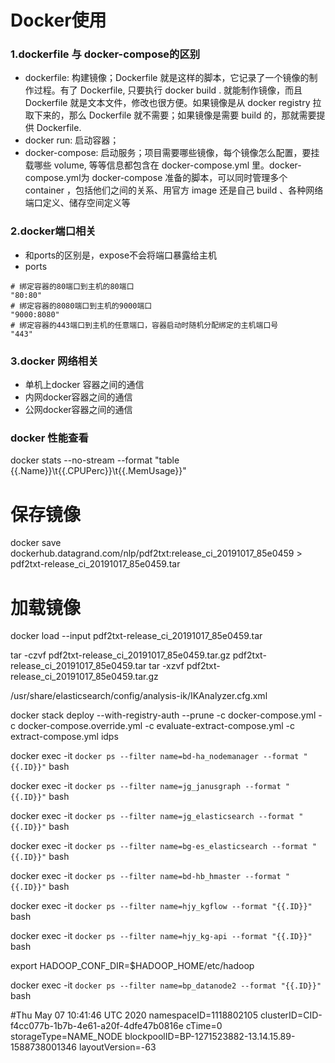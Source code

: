 # Docker使用
### 1.dockerfile 与 docker-compose的区别
- dockerfile: 构建镜像；Dockerfile 就是这样的脚本，它记录了一个镜像的制作过程。有了 Dockerfile, 只要执行 docker build . 就能制作镜像，而且 Dockerfile 就是文本文件，修改也很方便。如果镜像是从 docker registry 拉取下来的，那么 Dockerfile 就不需要；如果镜像是需要 build 的，那就需要提供 Dockerfile.
- docker run: 启动容器；
- docker-compose: 启动服务；项目需要哪些镜像，每个镜像怎么配置，要挂载哪些 volume, 等等信息都包含在 docker-compose.yml 里。docker-compose.yml为 docker-compose 准备的脚本，可以同时管理多个 container ，包括他们之间的关系、用官方 image 还是自己 build 、各种网络端口定义、储存空间定义等

### 2.docker端口相关
- 和ports的区别是，expose不会将端口暴露给主机
- ports
```
# 绑定容器的80端口到主机的80端口
"80:80" 
# 绑定容器的8080端口到主机的9000端口
"9000:8080" 
# 绑定容器的443端口到主机的任意端口，容器启动时随机分配绑定的主机端口号
"443" 
```
### 3.docker 网络相关
- 单机上docker 容器之间的通信
- 内网docker容器之间的通信
- 公网docker容器之间的通信


### docker 性能查看
docker stats --no-stream --format "table {{.Name}}\t{{.CPUPerc}}\t{{.MemUsage}}"

# 保存镜像
docker save dockerhub.datagrand.com/nlp/pdf2txt:release_ci_20191017_85e0459 > pdf2txt-release_ci_20191017_85e0459.tar
# 加载镜像
docker load --input pdf2txt-release_ci_20191017_85e0459.tar



tar -czvf pdf2txt-release_ci_20191017_85e0459.tar.gz pdf2txt-release_ci_20191017_85e0459.tar
tar -xzvf pdf2txt-release_ci_20191017_85e0459.tar.gz

/usr/share/elasticsearch/config/analysis-ik/IKAnalyzer.cfg.xml


docker stack deploy --with-registry-auth --prune -c docker-compose.yml -c docker-compose.override.yml -c evaluate-extract-compose.yml -c extract-compose.yml  idps

docker exec -it `docker ps --filter name=bd-ha_nodemanager --format "{{.ID}}"` bash
 

docker exec -it `docker ps --filter name=jg_janusgraph --format "{{.ID}}"` bash


docker exec -it `docker ps --filter name=jg_elasticsearch --format "{{.ID}}"` bash


docker exec -it `docker ps --filter name=bg-es_elasticsearch --format "{{.ID}}"` bash

docker exec -it `docker ps --filter name=bd-hb_hmaster --format "{{.ID}}"` bash


docker exec -it `docker ps --filter name=hjy_kgflow --format "{{.ID}}"` bash


docker exec -it `docker ps --filter name=hjy_kg-api --format "{{.ID}}"` bash

export HADOOP_CONF_DIR=$HADOOP_HOME/etc/hadoop


docker exec -it `docker ps --filter name=bp_datanode2 --format "{{.ID}}"` bash




#Thu May 07 10:41:46 UTC 2020
namespaceID=1118802105
clusterID=CID-f4cc077b-1b7b-4e61-a20f-4dfe47b0816e
cTime=0
storageType=NAME_NODE
blockpoolID=BP-1271523882-13.14.15.89-1588738001346
layoutVersion=-63